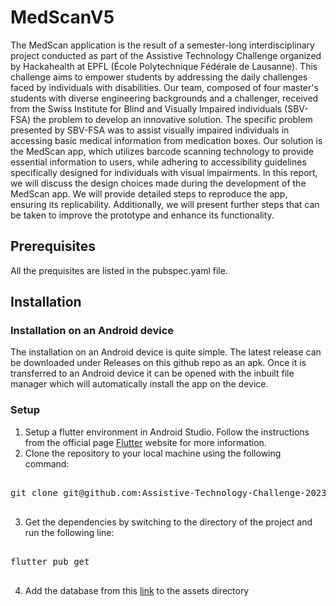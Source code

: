 # MedScanV5
The MedScan application is the result of a semester-long interdisciplinary project conducted as part of the Assistive Technology Challenge organized by Hackahealth at EPFL (École Polytechnique Fédérale de Lausanne). This challenge aims to empower students by addressing the daily challenges faced by individuals with disabilities. Our team, composed of four master's students with diverse engineering backgrounds and a challenger, received from the Swiss Institute for Blind and Visually Impaired individuals (SBV-FSA) the problem to develop an innovative solution.
The specific problem presented by SBV-FSA was to assist visually impaired individuals in accessing basic medical information from medication boxes. Our solution is the MedScan app, which utilizes barcode scanning technology to provide essential information to users, while adhering to accessibility guidelines specifically designed for individuals with visual impairments.
In this report, we will discuss the design choices made during the development of the MedScan app. We will provide detailed steps to reproduce the app, ensuring its replicability. Additionally, we will present further steps that can be taken to improve the prototype and enhance its functionality.


## Prerequisites

All the prequisites are listed in the pubspec.yaml file.

## Installation

### Installation on an Android device
The installation on an Android device is quite simple. The latest release can be downloaded under Releases on this github repo as an apk. Once it is transferred
to an Android device it can be opened with the inbuilt file manager which will automatically install the app on the device.

### Setup 
1. Setup a flutter environment in Android Studio. Follow the instructions from the official page [Flutter](https://docs.flutter.dev/get-started/editor?tab=vscode) website for more information.
2. Clone the repository to your local machine using the following command:
<pre>

git clone git@github.com:Assistive-Technology-Challenge-2023/medscan-interface-v5.git

</pre>
3. Get the dependencies by switching to the directory of the project and run the following line:

<pre>

flutter pub get

</pre>

4. Add the database from this [link]() to the assets directory